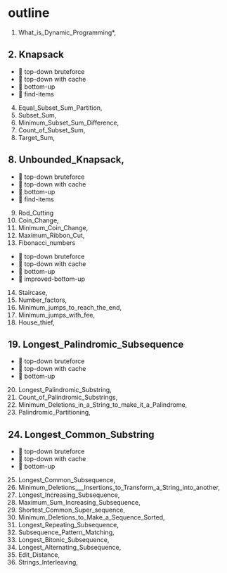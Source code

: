 # outline

1. What_is_Dynamic_Programming\*,
## 2. Knapsack

- 🍏 top-down bruteforce
- 🍏 top-down with cache
- 🍏 bottom-up
- 🍏 find-items

4. Equal_Subset_Sum_Partition,
5. Subset_Sum,
6. Minimum_Subset_Sum_Difference,
7. Count_of_Subset_Sum,
8. Target_Sum,
## 8. Unbounded_Knapsack,

- 🍏 top-down bruteforce
- 🍏 top-down with cache
- 🍏 bottom-up
- 🍏 find-items

9. Rod_Cutting
10. Coin_Change,
11. Minimum_Coin_Change,
12. Maximum_Ribbon_Cut,
13. Fibonacci_numbers

- 🍏 top-down bruteforce
- 🍏 top-down with cache
- 🍏 bottom-up
- 🍏 improved-bottom-up

14. Staircase,
15. Number_factors,
16. Minimum_jumps_to_reach_the_end,
17. Minimum_jumps_with_fee,
18. House_thief,
## 19. Longest_Palindromic_Subsequence

- 🍏 top-down bruteforce
- 🍏 top-down with cache
- 🍏 bottom-up

20. Longest_Palindromic_Substring,
21. Count_of_Palindromic_Substrings,
22. Minimum_Deletions_in_a_String_to_make_it_a_Palindrome,
23. Palindromic_Partitioning,
## 24. Longest_Common_Substring

- 🍏 top-down bruteforce
- 🍏 top-down with cache
- 🍏 bottom-up

25. Longest_Common_Subsequence,
26. Minimum_Deletions\_\_\_Insertions_to_Transform_a_String_into_another,
27. Longest_Increasing_Subsequence,
28. Maximum_Sum_Increasing_Subsequence,
29. Shortest_Common_Super_sequence,
30. Minimum_Deletions_to_Make_a_Sequence_Sorted,
31. Longest_Repeating_Subsequence,
32. Subsequence_Pattern_Matching,
33. Longest_Bitonic_Subsequence,
34. Longest_Alternating_Subsequence,
35. Edit_Distance,
36. Strings_Interleaving,
